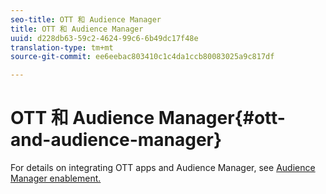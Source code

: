```yaml
---
seo-title: OTT 和 Audience Manager
title: OTT 和 Audience Manager
uuid: d228db63-59c2-4624-99c6-6b49dc17f48e
translation-type: tm+mt
source-git-commit: ee6eebac803410c1c4da1ccb80083025a9c817df

---
```



# OTT 和 Audience Manager{#ott-and-audience-manager}

For details on integrating OTT apps and Audience Manager, see [Audience Manager enablement.](../../intro-to-ava/am-enablement.md)
